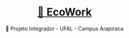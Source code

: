 <h1 align="center">
    <a href="https://github.com/Moraniel/Projeto-Integrador.git">🔗 EcoWork</a>
</h1>
<p align="center">🚀 Projeto Integrador - UFAL - Campus Arapiraca</p>
